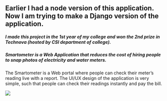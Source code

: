 ## Earlier I had a node version of this application. Now I am trying to make a Django version of the application.




##### I made this project in the 1st year of my college and won the 2nd prize in Technova (hosted by CSI department of college).
##### Smartometer is a Web Application that reduces the cost of hiring people to snap photos of electricity and water meters.

The Smartometer is a Web portal where people can check their meter’s reading live with a report. The UI/UX design of the application is very simple, such that people can check their readings instantly and pay the bill.


![](https://res.cloudinary.com/dnv3ztqf1/image/upload/v1598374493/smartometer/technova_project_competition_zwa9ew.png)

